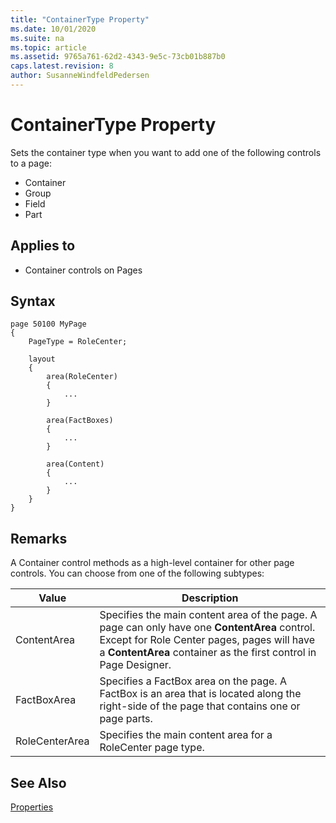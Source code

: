 ```yaml
---
title: "ContainerType Property"
ms.date: 10/01/2020
ms.suite: na
ms.topic: article
ms.assetid: 9765a761-62d2-4343-9e5c-73cb01b887b0
caps.latest.revision: 8
author: SusanneWindfeldPedersen
---
```


# ContainerType Property

Sets the container type when you want to add one of the following controls to a page:  
  
- Container  
- Group  
- Field   
- Part  
  
## Applies to  
  
- Container controls on Pages  

## Syntax

```AL
page 50100 MyPage
{
    PageType = RoleCenter;

    layout
    {
        area(RoleCenter)
        {
            ...
        }

        area(FactBoxes)
        {
            ...
        }

        area(Content)
        {
            ...
        }
    }
}
```
  
## Remarks

A Container control methods as a high-level container for other page controls. You can choose from one of the following subtypes:  
  
|Value|Description|  
|-----|-----------|  
|ContentArea|Specifies the main content area of the page. A page can only have one **ContentArea** control. Except for Role Center pages, pages will have a **ContentArea** container as the first control in Page Designer.|  
|FactBoxArea|Specifies a FactBox area on the page. A FactBox is an area that is located along the right-side of the page that contains one or page parts.|  
|RoleCenterArea|Specifies the main content area for a RoleCenter page type.|  
   
## See Also

[Properties](devenv-properties.md)